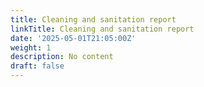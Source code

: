 ```yaml
---
title: Cleaning and sanitation report
linkTitle: Cleaning and sanitation report
date: '2025-05-01T21:05:00Z'
weight: 1
description: No content
draft: false
---
```



